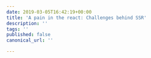 ```yaml
---
date: 2019-03-05T16:42:19+00:00
title: 'A pain in the react: Challenges behind SSR'
description: ''
tags: ''
published: false
canonical_url: ''

---
```

